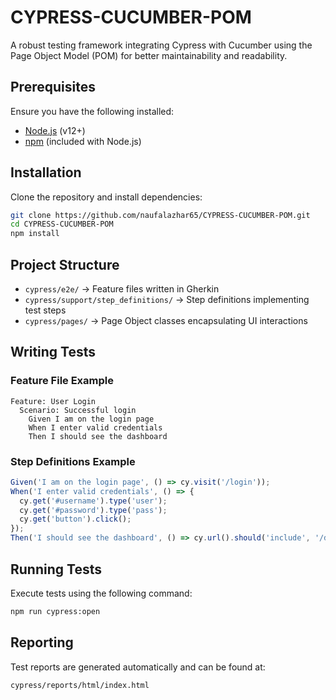 # CYPRESS-CUCUMBER-POM

A robust testing framework integrating Cypress with Cucumber using the Page Object Model (POM) for better maintainability and readability.

## Prerequisites

Ensure you have the following installed:

- [Node.js](https://nodejs.org/) (v12+)
- [npm](https://www.npmjs.com/) (included with Node.js)

## Installation

Clone the repository and install dependencies:

```bash
git clone https://github.com/naufalazhar65/CYPRESS-CUCUMBER-POM.git
cd CYPRESS-CUCUMBER-POM
npm install
```

## Project Structure

- `cypress/e2e/` → Feature files written in Gherkin
- `cypress/support/step_definitions/` → Step definitions implementing test steps
- `cypress/pages/` → Page Object classes encapsulating UI interactions

## Writing Tests

### Feature File Example

```gherkin
Feature: User Login
  Scenario: Successful login
    Given I am on the login page
    When I enter valid credentials
    Then I should see the dashboard
```

### Step Definitions Example

```javascript
Given('I am on the login page', () => cy.visit('/login'));
When('I enter valid credentials', () => {
  cy.get('#username').type('user');
  cy.get('#password').type('pass');
  cy.get('button').click();
});
Then('I should see the dashboard', () => cy.url().should('include', '/dashboard'));
```

## Running Tests

Execute tests using the following command:

```bash
npm run cypress:open
```

## Reporting

Test reports are generated automatically and can be found at:

```
cypress/reports/html/index.html
```

